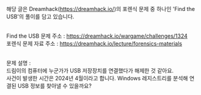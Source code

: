 해당 글은 Dreamhack(https://dreamhack.io/)의 포렌식 문제 중 하나인 'Find the USB'의 풀이를 담고 있습니다.<br><br>

Find the USB 문제 주소 : https://dreamhack.io/wargame/challenges/1324<br>
포렌식 문제 자료 주소 : https://dreamhack.io/lecture/forensics-materials<br><br>

문제 설명 : <br>
드림이의 컴퓨터에 누군가가 USB 저장장치를 연결했다가 해제한 것 같아요.<br>
사건이 발생한 시간은 2024년 4월이라고 합니다. Windows 레지스트리를 분석해 연결된 USB 정보를 찾아낼 수 있을까요?<br><br>

